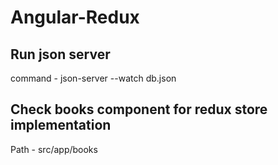 # Angular-Redux

## Run json server
command - json-server --watch db.json

## Check books component for redux store implementation
Path - src/app/books

